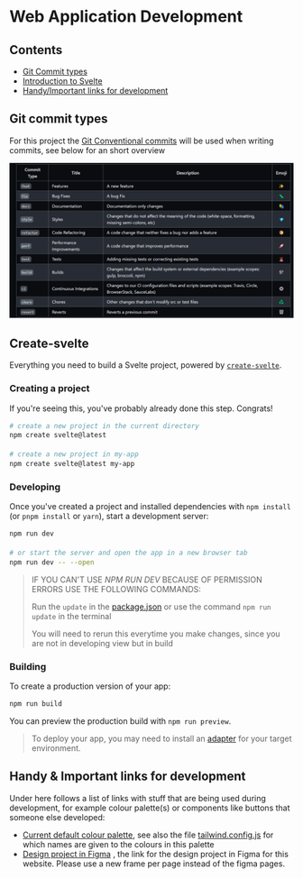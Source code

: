 # Web Application Development

## Contents

- [Git Commit types](#git-commit-types)
- [Introduction to Svelte](#create-svelte)
- [Handy/Important links for development](#handy--important-links-for-development)

## Git commit types

For this project
the [Git Conventional commits](https://github.com/pvdlg/conventional-commit-types/blob/master/README.md) will be used
when writing commits, see below for an short overview

![static/conventialcommits.png](static/conventialcommits.png)

## Create-svelte

Everything you need to build a Svelte project, powered
by [`create-svelte`](https://github.com/sveltejs/kit/tree/main/packages/create-svelte).

### Creating a project

If you're seeing this, you've probably already done this step. Congrats!

```bash
# create a new project in the current directory
npm create svelte@latest

# create a new project in my-app
npm create svelte@latest my-app
```

### Developing

Once you've created a project and installed dependencies with `npm install` (or `pnpm install` or `yarn`), start a
development server:

```bash
npm run dev

# or start the server and open the app in a new browser tab
npm run dev -- --open
```

> IF YOU CAN'T USE _NPM RUN DEV_ BECAUSE OF PERMISSION ERRORS USE THE FOLLOWING COMMANDS:
>
> Run the ```update``` in the [package.json](package.json) or use the command ```npm run update``` in the terminal
>
> You will need to rerun this everytime you make changes, since you are not in developing view but in build

### Building

To create a production version of your app:

```bash
npm run build
```

You can preview the production build with `npm run preview`.

> To deploy your app, you may need to install an [adapter](https://kit.svelte.dev/docs/adapters) for your target
> environment.

## Handy & Important links for development

Under here follows a list of links with stuff that are being used during development, for example colour palette(s) or
components like buttons that someone else developed:

- [Current default colour palette](https://coolors.co/palette/0a1128-001f54-034078-1282a2-fefcfb), see also the
  file [tailwind.config.js](tailwind.config.js)
  for which names are given to the colours in this palette
- [Design project in Figma](https://www.figma.com/design/1j8D9DgrVxbRDGJTXntrYx/WineDrinkers-Web?node-id=0-1&t=Nagb5rrIeB9q9y3u-1)
, the link for the design project in Figma for this website. Please use a new frame per page instead of the figma pages.

